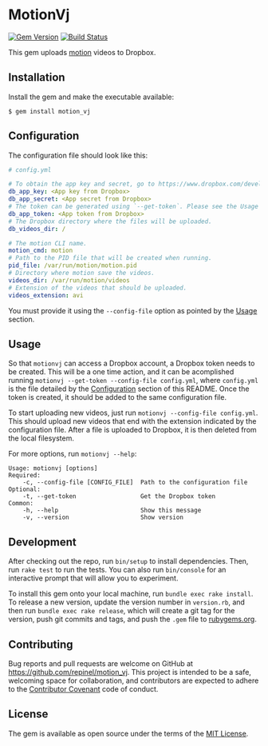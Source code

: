 # MotionVj

[![Gem Version](https://badge.fury.io/rb/motion_vj.svg)](https://badge.fury.io/rb/motion_vj) [![Build Status](https://travis-ci.org/repinel/motion_vj.svg?branch=master)](https://travis-ci.org/repinel/motion_vj)

This gem uploads [motion](http://www.lavrsen.dk/foswiki/bin/view/Motion/WebHome) videos to Dropbox.

## Installation

Install the gem and make the executable available:

    $ gem install motion_vj

## Configuration

The configuration file should look like this:

```yaml
# config.yml

# To obtain the app key and secret, go to https://www.dropbox.com/developers/apps/create
db_app_key: <App key from Dropbox>
db_app_secret: <App secret from Dropbox>
# The token can be generated using `--get-token`. Please see the Usage section of the README.
db_app_token: <App token from Dropbox>
# The Dropbox directory where the files will be uploaded.
db_videos_dir: /

# The motion CLI name.
motion_cmd: motion
# Path to the PID file that will be created when running.
pid_file: /var/run/motion/motion.pid
# Directory where motion save the videos.
videos_dir: /var/run/motion/videos
# Extension of the videos that should be uploaded.
videos_extension: avi
```

You must provide it using the `--config-file` option as pointed by the [Usage](#usage) section.

## Usage

So that `motionvj` can access a Dropbox account, a Dropbox token needs to be created. This will be a one time action, and it can be acomplished running `motionvj --get-token --config-file config.yml`, where `config.yml` is the file detailed by the [Configuration](#configuration) section of this README. Once the token is created, it should be added to the same configuration file.

To start uploading new videos, just run `motionvj --config-file config.yml`. This should upload new videos that end with the extension indicated by the configuration file. After a file is uploaded to Dropbox, it is then deleted from the local filesystem.

For more options, run `motionvj --help`:

```
Usage: motionvj [options]
Required:
    -c, --config-file [CONFIG_FILE]  Path to the configuration file
Optional:
    -t, --get-token                  Get the Dropbox token
Common:
    -h, --help                       Show this message
    -v, --version                    Show version
```

## Development

After checking out the repo, run `bin/setup` to install dependencies. Then, run `rake test` to run the tests. You can also run `bin/console` for an interactive prompt that will allow you to experiment.

To install this gem onto your local machine, run `bundle exec rake install`. To release a new version, update the version number in `version.rb`, and then run `bundle exec rake release`, which will create a git tag for the version, push git commits and tags, and push the `.gem` file to [rubygems.org](https://rubygems.org).

## Contributing

Bug reports and pull requests are welcome on GitHub at https://github.com/repinel/motion_vj. This project is intended to be a safe, welcoming space for collaboration, and contributors are expected to adhere to the [Contributor Covenant](contributor-covenant.org) code of conduct.

## License

The gem is available as open source under the terms of the [MIT License](http://opensource.org/licenses/MIT).

